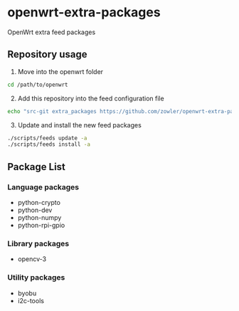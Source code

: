 # openwrt-extra-packages
OpenWrt extra feed packages

## Repository usage
1. Move into the openwrt folder

  ```bash
  cd /path/to/openwrt
  ```

2. Add this repository into the feed configuration file

  ```bash
  echo "src-git extra_packages https://github.com/zowler/openwrt-extra-packages.git" >> feeds.conf.default
  ```
3. Update and install the new feed packages

  ```bash
  ./scripts/feeds update -a
  ./scripts/feeds install -a
  ```

## Package List
### Language packages
* python-crypto
* python-dev
* python-numpy
* python-rpi-gpio

### Library packages
* opencv-3

### Utility packages
* byobu
* i2c-tools
